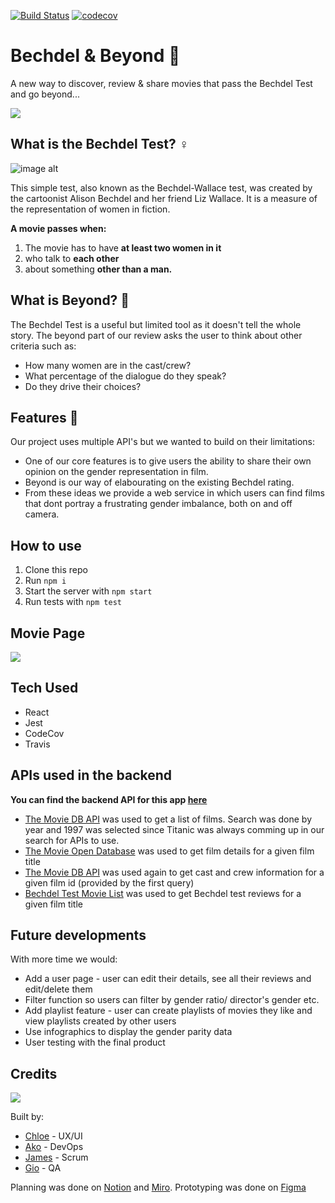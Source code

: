 [![Build Status](https://travis-ci.com/fac19/Bechdel-Beyond.svg?branch=master)](https://travis-ci.com/fac19/Bechdel-Beyond) [![codecov](https://codecov.io/gh/fac19/Bechdel-Beyond/branch/master/graph/badge.svg)](https://codecov.io/gh/fac19/Bechdel-Beyond)

# Bechdel & Beyond :movie_camera: 
A new way to discover, review & share movies that pass the Bechdel Test and go beyond...

![](https://i.imgur.com/AoH51TY.png)


## What is the Bechdel Test? :female_sign: 

![image alt](https://media.giphy.com/media/J2n6TpRkDnBmYJeSG5/giphy.gif)

This simple test, also known as the Bechdel-Wallace test, was created by the cartoonist Alison Bechdel and her friend Liz Wallace. It is a measure of the representation of women in fiction. 

**A movie passes when:**
1. The movie has to have **at least two women in it**
1. who talk to **each other**
1. about something **other than a man.**



## What is Beyond? :rocket: 

The Bechdel Test is a useful but limited tool as it doesn't tell the whole story. The beyond part of our review asks the user to think about other criteria such as:


* How many women are in the cast/crew?
* What percentage of the dialogue do they speak?
* Do they drive their choices?

## Features 🔎

Our project uses multiple API's but we wanted to build on their limitations: 
- One of our core features is to give users the ability to share their own opinion on the gender representation in film.
- Beyond is our way of elabourating on the existing Bechdel rating.
- From these ideas we provide a web service in which users can find films that dont portray a frustrating gender imbalance, both on and off camera. 

## How to use

1. Clone this repo
2. Run `npm i`
3. Start the server with `npm start`
4. Run tests with `npm test`

## Movie Page

![](https://i.imgur.com/550mCUF.png)


## Tech Used
- React
- Jest
- CodeCov
- Travis

## APIs used in the backend

**You can find the backend API for this app [here](https://github.com/fac19/Bechdel-Beyond-backend)**

- [The Movie DB API](https://www.themoviedb.org/documentation/api) was used to get a list of films. Search was done by year and 1997 was selected since Titanic was always comming up in our search for APIs to use.
- [The Movie Open Database](http://www.omdbapi.com/) was used to get film details for a given film title
- [The Movie DB API](https://www.themoviedb.org/documentation/api) was used again to get cast and crew information for a given film id (provided by the first query)
- [Bechdel Test Movie List](https://bechdeltest.com/api/v1/doc) was used to get Bechdel test reviews for a given film title

## Future developments

With more time we would: 

- Add a user page - user can edit their details, see all their reviews and edit/delete them
- Filter function so users can filter by gender ratio/ director's gender etc.
- Add playlist feature - user can create playlists of movies they like and view playlists created by other users
- Use infographics to display the gender parity data
- User testing with the final product


## Credits

![](https://media.giphy.com/media/xUNemGKfpKwssvKdIA/giphy.gif)

Built by:
- [Chloe](https://github.com/chloeh24) - UX/UI
- [Ako](https://github.com/akomiqaia) - DevOps
- [James](https://github.com/jamesj-0) - Scrum
- [Gio](https://github.com/glrta) - QA

Planning was done on [Notion](https://www.notion.so/Bechdel-and-beyond-fcacd0381bb04b5089cdb0062609fdba) and [Miro](https://miro.com/app/board/o9J_ks1wjnI=/). Prototyping was done on [Figma](https://www.figma.com/file/ZSdbORvFSb5z5jTmqhZnd6/Bechdel?node-id=0%3A1)


